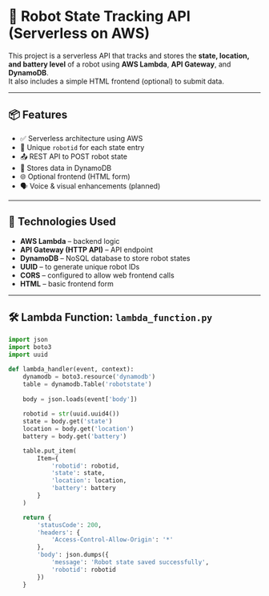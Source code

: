# 🤖 Robot State Tracking API (Serverless on AWS)

This project is a serverless API that tracks and stores the **state, location, and battery level** of a robot using **AWS Lambda**, **API Gateway**, and **DynamoDB**.  
It also includes a simple HTML frontend (optional) to submit data.

---

## 📦 Features

- ✅ Serverless architecture using AWS
- 🧠 Unique `robotid` for each state entry
- 📤 REST API to POST robot state
- 💾 Stores data in DynamoDB
- 🌐 Optional frontend (HTML form)
- 🗣️ Voice & visual enhancements (planned)

---

## 🔧 Technologies Used

- **AWS Lambda** – backend logic
- **API Gateway (HTTP API)** – API endpoint
- **DynamoDB** – NoSQL database to store robot states
- **UUID** – to generate unique robot IDs
- **CORS** – configured to allow web frontend calls
- **HTML** – basic frontend form

---

## 🛠️ Lambda Function: `lambda_function.py`

```python
import json
import boto3
import uuid

def lambda_handler(event, context):
    dynamodb = boto3.resource('dynamodb')
    table = dynamodb.Table('robotstate')
    
    body = json.loads(event['body'])
    
    robotid = str(uuid.uuid4())
    state = body.get('state')
    location = body.get('location')
    battery = body.get('battery')

    table.put_item(
        Item={
            'robotid': robotid,
            'state': state,
            'location': location,
            'battery': battery
        }
    )

    return {
        'statusCode': 200,
        'headers': {
            'Access-Control-Allow-Origin': '*'
        },
        'body': json.dumps({
            'message': 'Robot state saved successfully',
            'robotid': robotid
        })
    }
